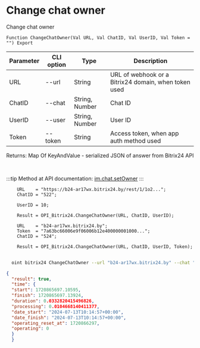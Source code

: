 ﻿---
sidebar_position: 10
---

# Change chat owner
 Change chat owner



`Function ChangeChatOwner(Val URL, Val ChatID, Val UserID, Val Token = "") Export`

  | Parameter | CLI option | Type | Description |
  |-|-|-|-|
  | URL | --url | String | URL of webhook or a Bitrix24 domain, when token used |
  | ChatID | --chat | String, Number | Chat ID |
  | UserID | --user | String, Number | User ID |
  | Token | --token | String | Access token, when app auth method used |

  
  Returns:  Map Of KeyAndValue - serialized JSON of answer from Bitrix24 API

<br/>

:::tip
Method at API documentation: [im.chat.setOwner](https://dev.1c-bitrix.ru/learning/course/?COURSE_ID=93&LESSON_ID=12111)
:::
<br/>


```bsl title="Code example"
    URL    = "https://b24-ar17wx.bitrix24.by/rest/1/1o2...";
    ChatID = "522";

    UserID = 10;

    Result = OPI_Bitrix24.ChangeChatOwner(URL, ChatID, UserID);

    URL    = "b24-ar17wx.bitrix24.by";
    Token  = "7a63bc66006e9f06006b12e400000001000...";
    ChatID = "524";

    Result = OPI_Bitrix24.ChangeChatOwner(URL, ChatID, UserID, Token);
```



```sh title="CLI command example"
    
  oint bitrix24 ChangeChatOwner --url "b24-ar17wx.bitrix24.by" --chat "452" --user "10" --token "fe3fa966006e9f06006b12e400000001000..."

```

```json title="Result"
{
  "result": true,
  "time": {
  "start": 1720865697.10595,
  "finish": 1720865697.13924,
  "duration": 0.0332820415496826,
  "processing": 0.0104668140411377,
  "date_start": "2024-07-13T10:14:57+00:00",
  "date_finish": "2024-07-13T10:14:57+00:00",
  "operating_reset_at": 1720866297,
  "operating": 0
  }
  }
```
